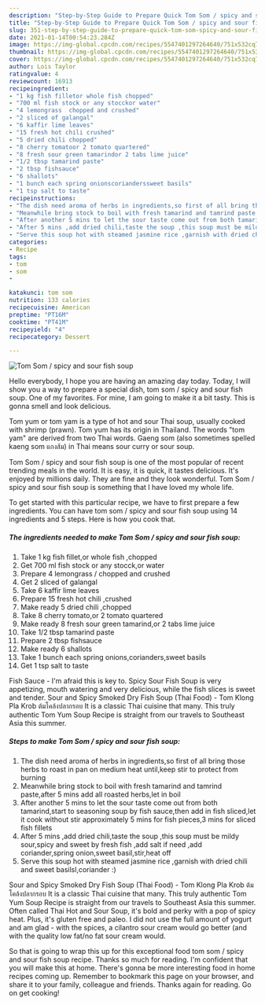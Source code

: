 ```yaml
---
description: "Step-by-Step Guide to Prepare Quick Tom Som / spicy and sour fish soup"
title: "Step-by-Step Guide to Prepare Quick Tom Som / spicy and sour fish soup"
slug: 351-step-by-step-guide-to-prepare-quick-tom-som-spicy-and-sour-fish-soup
date: 2021-01-14T00:54:23.284Z
image: https://img-global.cpcdn.com/recipes/5547401297264640/751x532cq70/tom-som-spicy-and-sour-fish-soup-recipe-main-photo.jpg
thumbnail: https://img-global.cpcdn.com/recipes/5547401297264640/751x532cq70/tom-som-spicy-and-sour-fish-soup-recipe-main-photo.jpg
cover: https://img-global.cpcdn.com/recipes/5547401297264640/751x532cq70/tom-som-spicy-and-sour-fish-soup-recipe-main-photo.jpg
author: Lois Taylor
ratingvalue: 4
reviewcount: 16913
recipeingredient:
- "1 kg fish filletor whole fish chopped"
- "700 ml fish stock or any stocckor water"
- "4 lemongrass  chopped and crushed"
- "2 sliced of galangal"
- "6 kaffir lime leaves"
- "15 fresh hot chili crushed"
- "5 dried chili chopped"
- "8 cherry tomatoor 2 tomato quartered"
- "8 fresh sour green tamarindor 2 tabs lime juice"
- "1/2 tbsp tamarind paste"
- "2 tbsp fishsauce"
- "6 shallots"
- "1 bunch each spring onionscorianderssweet basils"
- "1 tsp salt to taste"
recipeinstructions:
- "The dish need aroma of herbs in ingredients,so first of all bring those herbs to roast  in pan on medium heat until,keep stir to protect from burning"
- "Meanwhile bring stock to boil with fresh tamarind and tamrind paste,after 5 mins add all roasted herbs,let in boil"
- "After another 5 mins to let the sour taste come out from both tamarind,start to seasoning soup by fish sauce,then add in fish sliced,let it cook without stir approximately 5 mins for fish pieces,3 mins for sliced fish fillets"
- "After 5 mins ,add dried chili,taste the soup ,this soup must be mildy sour,spicy and sweet by fresh fish ,add salt if need ,add coriander,spring onion,sweet basil,stir,heat off"
- "Serve this soup hot with steamed jasmine rice ,garnish with dried chili and sweet basilsl,coriander :)"
categories:
- Recipe
tags:
- tom
- som
- 

katakunci: tom som  
nutrition: 133 calories
recipecuisine: American
preptime: "PT16M"
cooktime: "PT41M"
recipeyield: "4"
recipecategory: Dessert

---
```



![Tom Som / spicy and sour fish soup](https://img-global.cpcdn.com/recipes/5547401297264640/751x532cq70/tom-som-spicy-and-sour-fish-soup-recipe-main-photo.jpg)

Hello everybody, I hope you are having an amazing day today. Today, I will show you a way to prepare a special dish, tom som / spicy and sour fish soup. One of my favorites. For mine, I am going to make it a bit tasty. This is gonna smell and look delicious.

Tom yum or tom yam is a type of hot and sour Thai soup, usually cooked with shrimp (prawn). Tom yum has its origin in Thailand. The words &#34;tom yam&#34; are derived from two Thai words. Gaeng som (also sometimes spelled kaeng som แกงส้ม) in Thai means sour curry or sour soup.

Tom Som / spicy and sour fish soup is one of the most popular of recent trending meals in the world. It is easy, it is quick, it tastes delicious. It's enjoyed by millions daily. They are fine and they look wonderful. Tom Som / spicy and sour fish soup is something that I have loved my whole life.


To get started with this particular recipe, we have to first prepare a few ingredients. You can have tom som / spicy and sour fish soup using 14 ingredients and 5 steps. Here is how you cook that.

<!--inarticleads1-->

##### The ingredients needed to make Tom Som / spicy and sour fish soup:

1. Take 1 kg fish fillet,or whole fish ,chopped
1. Get 700 ml fish stock or any stocck,or water
1. Prepare 4 lemongrass / chopped and crushed
1. Get 2 sliced of galangal
1. Take 6 kaffir lime leaves
1. Prepare 15 fresh hot chili ,crushed
1. Make ready 5 dried chili ,chopped
1. Take 8 cherry tomato,or 2 tomato quartered
1. Make ready 8 fresh sour green tamarind,or 2 tabs lime juice
1. Take 1/2 tbsp tamarind paste
1. Prepare 2 tbsp fishsauce
1. Make ready 6 shallots
1. Take 1 bunch each spring onions,corianders,sweet basils
1. Get 1 tsp salt to taste


Fish Sauce - I&#39;m afraid this is key to. Spicy Sour Fish Soup is very appetizing, mouth watering and very delicious, while the fish slices is sweet and tender. Sour and Spicy Smoked Dry Fish Soup (Thai Food) - Tom Klong Pla Krob ต้มโคล้งปลากรอบ It is a classic Thai cuisine that many. This truly authentic Tom Yum Soup Recipe is straight from our travels to Southeast Asia this summer. 

<!--inarticleads2-->

##### Steps to make Tom Som / spicy and sour fish soup:

1. The dish need aroma of herbs in ingredients,so first of all bring those herbs to roast  in pan on medium heat until,keep stir to protect from burning
1. Meanwhile bring stock to boil with fresh tamarind and tamrind paste,after 5 mins add all roasted herbs,let in boil
1. After another 5 mins to let the sour taste come out from both tamarind,start to seasoning soup by fish sauce,then add in fish sliced,let it cook without stir approximately 5 mins for fish pieces,3 mins for sliced fish fillets
1. After 5 mins ,add dried chili,taste the soup ,this soup must be mildy sour,spicy and sweet by fresh fish ,add salt if need ,add coriander,spring onion,sweet basil,stir,heat off
1. Serve this soup hot with steamed jasmine rice ,garnish with dried chili and sweet basilsl,coriander :)


Sour and Spicy Smoked Dry Fish Soup (Thai Food) - Tom Klong Pla Krob ต้มโคล้งปลากรอบ It is a classic Thai cuisine that many. This truly authentic Tom Yum Soup Recipe is straight from our travels to Southeast Asia this summer. Often called Thai Hot and Sour Soup, it&#39;s bold and perky with a pop of spicy heat. Plus, it&#39;s gluten free and paleo. I did not use the full amount of yogurt and am glad - with the spices, a cilantro sour cream would go better (and with the quality low fat/no fat sour cream would. 

So that is going to wrap this up for this exceptional food tom som / spicy and sour fish soup recipe. Thanks so much for reading. I'm confident that you will make this at home. There's gonna be more interesting food in home recipes coming up. Remember to bookmark this page on your browser, and share it to your family, colleague and friends. Thanks again for reading. Go on get cooking!
